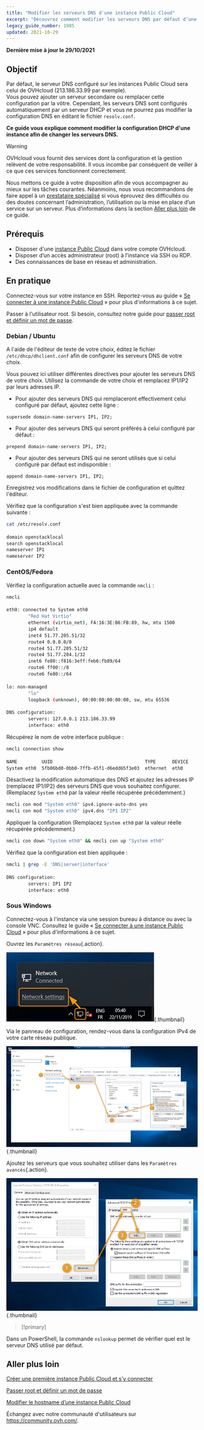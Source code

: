 ```yaml
---
title: "Modifier les serveurs DNS d'une instance Public Cloud"
excerpt: "Découvrez comment modifier les serveurs DNS par défaut d’une instance Public Cloud"
legacy_guide_number: 1985
updated: 2021-10-29
---
```


**Dernière mise à jour le 29/10/2021**

## Objectif

Par défaut, le serveur DNS configuré sur les instances Public Cloud sera celui de OVHcloud (213.186.33.99 par exemple).<br>
Vous pouvez ajouter un serveur secondaire ou remplacer cette configuration par la vôtre. Cependant, les serveurs DNS sont configurés automatiquement par un serveur DHCP et vous ne pourrez pas modifier la configuration DNS en éditant le fichier `resolv.conf`.

**Ce guide vous explique comment modifier la configuration DHCP d'une instance afin de changer les serveurs DNS.**

> [!warning]
> OVHcloud vous fournit des services dont la configuration et la gestion relèvent de votre responsabilité. Il vous incombe par conséquent de veiller à ce que ces services fonctionnent correctement.
>
> Nous mettons ce guide à votre disposition afin de vous accompagner au mieux sur les tâches courantes. Néanmoins, nous vous recommandons de faire appel à un [prestataire spécialisé](https://partner.ovhcloud.com/fr/directory/) si vous éprouvez des difficultés ou des doutes concernant l’administration, l’utilisation ou la mise en place d’un service sur un serveur. Plus d’informations dans la section [Aller plus loin](#gofurther) de ce guide.
>

## Prérequis

- Disposer d'une [instance Public Cloud](https://www.ovhcloud.com/fr/public-cloud/) dans votre compte OVHcloud.
- Disposer d’un accès administrateur (root) à l’instance via SSH ou RDP.
- Des connaissances de base en réseau et administration.

## En pratique

Connectez-vous sur votre instance en SSH. Reportez-vous au guide « [Se connecter à une instance Public Cloud](/pages/public_cloud/compute/public-cloud-first-steps#etape-4-connexion-a-votre-instance) » pour plus d'informations à ce sujet.

Passer à l'utilisateur root. Si besoin, consultez notre guide pour [passer root et définir un mot de passe](/pages/public_cloud/compute/become_root_and_change_password).

### Debian / Ubuntu

A l'aide de l'éditeur de texte de votre choix, éditez le fichier `/etc/dhcp/dhclient.conf` afin de configurer les serveurs DNS de votre choix.

Vous pouvez ici utiliser différentes directives pour ajouter les serveurs DNS de votre choix. Utilisez la commande de votre choix et remplacez IP1/IP2 par leurs adresses IP.

- Pour ajouter des serveurs DNS qui remplaceront effectivement celui configuré par défaut, ajoutez cette ligne :
  
```console
supersede domain-name-servers IP1, IP2;
```

- Pour ajouter des serveurs DNS qui seront préférés à celui configuré par défaut :
    
```console
prepend domain-name-servers IP1, IP2;
```

- Pour ajouter des serveurs DNS qui ne seront utilisés que si celui configuré par défaut est indisponible :
    
```console
append domain-name-servers IP1, IP2;
```

Enregistrez vos modifications dans le fichier de configuration et quittez l'éditeur.

Vérifiez que la configuration s'est bien appliquée avec la commande suivante :

```bash
cat /etc/resolv.conf

domain openstacklocal
search openstacklocal
nameserver IP1
nameserver IP2
```

### CentOS/Fedora

Vérifiez la configuration actuelle avec la commande `nmcli` :

```bash
nmcli
 
eth0: connected to System eth0
        "Red Hat Virtio"
        ethernet (virtio_net), FA:16:3E:B6:FB:89, hw, mtu 1500
        ip4 default
        inet4 51.77.205.51/32
        route4 0.0.0.0/0
        route4 51.77.205.51/32
        route4 51.77.204.1/32
        inet6 fe80::f816:3eff:feb6:fb89/64
        route6 ff00::/8
        route6 fe80::/64
 
lo: non-managed
        "lo"
        loopback (unknown), 00:00:00:00:00:00, sw, mtu 65536
 
DNS configuration:
        servers: 127.0.0.1 213.186.33.99
        interface: eth0
```

Récupérez le nom de votre interface publique :

```bash
nmcli connection show
 
NAME         UUID                                  TYPE      DEVICE
System eth0  5fb06bd0-0bb0-7ffb-45f1-d6edd65f3e03  ethernet  eth0
```

Désactivez la modification automatique des DNS et ajoutez les adresses IP (remplacez IP1/IP2) des serveurs DNS que vous souhaitez configurer. (Remplacez `System eth0` par la valeur réelle récupérée précédemment.)

```bash
nmcli con mod "System eth0" ipv4.ignore-auto-dns yes
nmcli con mod "System eth0" ipv4.dns "IP1 IP2"
```

Appliquer la configuration (Remplacez `System eth0` par la valeur réelle récupérée précédemment.)

```bash
nmcli con down "System eth0" && nmcli con up "System eth0"
```

Vérifiez que la configuration est bien appliquée :

```bash
nmcli | grep -E 'DNS|server|interface'
 
DNS configuration:
        servers: IP1 IP2
        interface: eth0
```

### Sous Windows

Connectez-vous à l'instance via une session bureau à distance ou avec la console VNC. Consultez le guide  « [Se connecter à une instance Public Cloud](/pages/public_cloud/compute/public-cloud-first-steps#etape-4-connexion-a-votre-instance) » pour plus d'informations à ce sujet.

Ouvrez les `Paramètres réseau`{.action}.

![modifier les serveurs dns](images/changednsservers1.png){.thumbnail}

Via le panneau de configuration, rendez-vous dans la configuration IPv4 de votre carte réseau publique.

![modifier les serveurs dns](images/changednsservers2.png){.thumbnail}

Ajoutez les serveurs que vous souhaitez utiliser dans les `Paramètres avancés`{.action}.

![modifier les serveurs dns](images/changednsservers3.png){.thumbnail}

> [!primary]
>
Dans un PowerShell, la commande `nslookup` permet de vérifier quel est le serveur DNS utilisé par défaut.
>

## Aller plus loin <a name="gofurther"></a>

[Créer une première instance Public Cloud et s’y connecter](/pages/public_cloud/compute/public-cloud-first-steps)

[Passer root et définir un mot de passe](/pages/public_cloud/compute/become_root_and_change_password)

[Modifier le hostname d’une instance Public Cloud](/pages/public_cloud/compute/changing_the_hostname_of_an_instance)

Échangez avec notre communauté d'utilisateurs sur <https://community.ovh.com/>.
